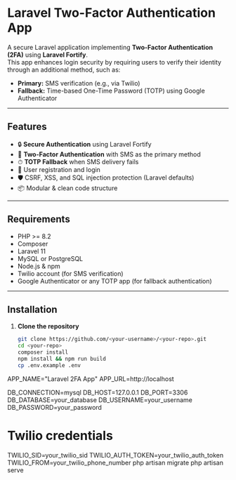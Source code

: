# Laravel Two-Factor Authentication App

A secure Laravel application implementing **Two-Factor Authentication (2FA)** using **Laravel Fortify**.  
This app enhances login security by requiring users to verify their identity through an additional method, such as:

- **Primary:** SMS verification (e.g., via Twilio)
- **Fallback:** Time-based One-Time Password (TOTP) using Google Authenticator

---

## Features

- 🔒 **Secure Authentication** using Laravel Fortify
- 📱 **Two-Factor Authentication** with SMS as the primary method
- ⏱ **TOTP Fallback** when SMS delivery fails
- 👤 User registration and login
- 🛡 CSRF, XSS, and SQL injection protection (Laravel defaults)
- 📦 Modular & clean code structure

---

## Requirements

- PHP >= 8.2
- Composer
- Laravel 11
- MySQL or PostgreSQL
- Node.js & npm
- Twilio account (for SMS verification)
- Google Authenticator or any TOTP app (for fallback authentication)

---

## Installation

1. **Clone the repository**
   ```bash
   git clone https://github.com/<your-username>/<your-repo>.git
   cd <your-repo>
   composer install
   npm install && npm run build
   cp .env.example .env
APP_NAME="Laravel 2FA App"
APP_URL=http://localhost

DB_CONNECTION=mysql
DB_HOST=127.0.0.1
DB_PORT=3306
DB_DATABASE=your_database
DB_USERNAME=your_username
DB_PASSWORD=your_password

# Twilio credentials
TWILIO_SID=your_twilio_sid
TWILIO_AUTH_TOKEN=your_twilio_auth_token
TWILIO_FROM=your_twilio_phone_number
php artisan migrate
php artisan serve
